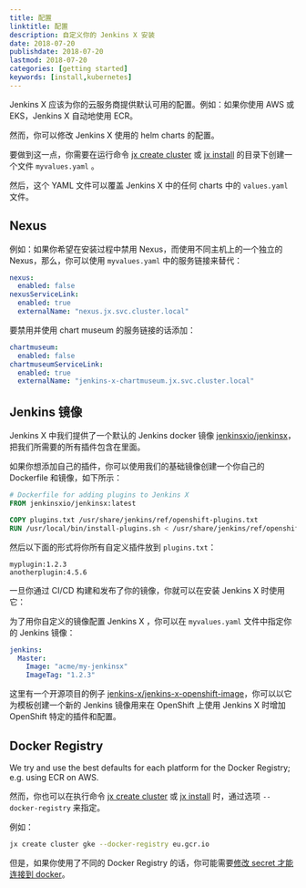 ```yaml
---
title: 配置
linktitle: 配置
description: 自定义你的 Jenkins X 安装
date: 2018-07-20
publishdate: 2018-07-20
lastmod: 2018-07-20
categories: [getting started]
keywords: [install,kubernetes]
---
```


Jenkins X 应该为你的云服务商提供默认可用的配置。例如：如果你使用 AWS 或 EKS，Jenkins X 自动地使用 ECR。

然而，你可以修改 Jenkins X 使用的 helm charts 的配置。

要做到这一点，你需要在运行命令 [jx create cluster](/commands/jx_create_cluster) 或 [jx install](/commands/jx_install) 的目录下创建一个文件 `myvalues.yaml` 。

然后，这个 YAML 文件可以覆盖 Jenkins X 中的任何 charts 中的 `values.yaml` 文件。

## Nexus

例如：如果你希望在安装过程中禁用 Nexus，而使用不同主机上的一个独立的 Nexus，那么，你可以使用 `myvalues.yaml` 中的服务链接来替代：

```yaml
nexus:
  enabled: false
nexusServiceLink:
  enabled: true
  externalName: "nexus.jx.svc.cluster.local"
```

要禁用并使用 chart museum 的服务链接的话添加：

```yaml
chartmuseum:
  enabled: false
chartmuseumServiceLink:
  enabled: true
  externalName: "jenkins-x-chartmuseum.jx.svc.cluster.local"
```

## Jenkins 镜像

Jenkins X 中我们提供了一个默认的 Jenkins docker 镜像 [jenkinsxio/jenkinsx](https://hub.docker.com/r/jenkinsxio/jenkinsx/)，把我们所需要的所有插件包含在里面。

如果你想添加自己的插件，你可以使用我们的基础镜像创建一个你自己的 Dockerfile 和镜像，如下所示：

```dockerfile
# Dockerfile for adding plugins to Jenkins X
FROM jenkinsxio/jenkinsx:latest

COPY plugins.txt /usr/share/jenkins/ref/openshift-plugins.txt
RUN /usr/local/bin/install-plugins.sh < /usr/share/jenkins/ref/openshift-plugins.txt
```
然后以下面的形式将你所有自定义插件放到 `plugins.txt`：

```text
myplugin:1.2.3
anotherplugin:4.5.6
```

一旦你通过 CI/CD 构建和发布了你的镜像，你就可以在安装 Jenkins X 时使用它：

为了用你自定义的镜像配置 Jenkins X ，你可以在 `myvalues.yaml` 文件中指定你的 Jenkins 镜像：

```yaml
jenkins:
  Master:
    Image: "acme/my-jenkinsx"
    ImageTag: "1.2.3"
```

这里有一个开源项目的例子 [jenkins-x/jenkins-x-openshift-image](https://github.com/jenkins-x/jenkins-x-openshift-image)，你可以以它为模板创建一个新的 Jenkins 镜像用来在 OpenShift 上使用 Jenkins X 时增加 OpenShift 特定的插件和配置。

## Docker Registry

We try and use the best defaults for each platform for the Docker Registry; e.g. using ECR on AWS.

然而，你也可以在执行命令 [jx create cluster](/commands/jx_create_cluster) 或 [jx install](/commands/jx_install) 时，通过选项 `--docker-registry` 来指定。

例如：

```sh
jx create cluster gke --docker-registry eu.gcr.io
```

但是，如果你使用了不同的 Docker Registry 的话，你可能需要[修改 secret 才能连接到 docker](/docs/managing-jx/common-tasks/docker-registry/#update-the-config-json-secret)。